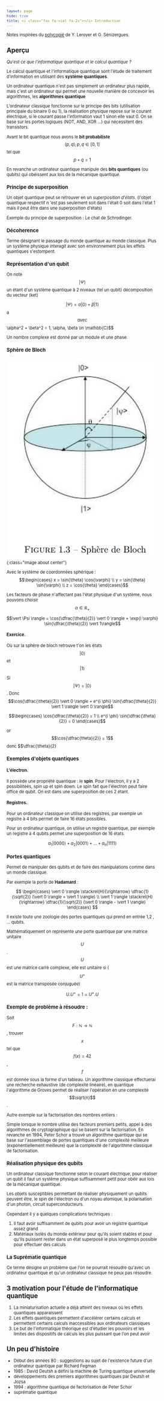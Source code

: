 ```yaml
---
layout: page
hide: true
title: <i class="fas fa-vial fa-2x"></i> Introduction 
---
```

<script type="text/javascript" async
  src="https://cdn.mathjax.org/mathjax/latest/MathJax.js?config=TeX-MML-AM_CHTML">
</script>

Notes inspirées du
[polycopié](https://dept-info.labri.fr/~ges/ENSEIGNEMENT/CALCULQ/polycop_calculq.pdf)
de Y. Leroyer et G. Sénizergues. 

<style>
html {
 zoom: 0.80;
}
</style>

## <i class="fas fa-vial"></i> Aperçu 

*Qu'est ce que l'informatique quantique et le calcul quantique ?* 

Le calcul quantique et l'informatique quantique sont l'étude de traitement
d'information en utilisant des **système quantiques**. 

Un ordinateur quantique n'est pas simplement un ordinateur plus rapide, mais
c'est un ordinateur qui permet une nouvelle manière de concevoir les
algorithmes, les **algorithmes quantique**

L'ordinateur classique fonctionne sur le principe des bits (utilisation
principale du binaire 0 ou 1), la réalisation physique repose sur le courant
électrique, si le courant passe l'information vaut 1 sinon elle vaut 0. On se
base sur les portes logiques (NOT, AND, XOR ...) qui nécessitent des
transistors. 

Avant le bit quantique nous avons le **bit probabiliste**
$$(p,q); p , q \in [0,1]$$ tel que $$p+q = 1$$

En revanche un ordinateur quantique manipule des **bits quantiques** (ou qubits)
qui obéissent aux lois de la mécanique quantique.

### Principe de superposition

Un objet quantique peut se retrouver en un *superposition d'états*. (l'objet
quantique respectif n 'est pas seulement soit dans l'était 0 soit dans l'état 1
mais il peut être dans une superposition d'états)

Exemple du principe de superposition : Le chat de Schrodinger.

### Décoherence

Terme désignant le passage du monde quantique au monde classique. Plus un
système physique interagit avec son environnement  plus les effets quantiques
s'estompent.

### Représentation d'un qubit

On note $$\vert \Psi \rangle$$ un étant d'un système quantique à 2 niveaux (tel un
qubit) décomposition du vecteur (ket) 

$$\vert \Psi \rangle = \alpha \vert 0 \rangle + \beta \vert 1 \rangle$$a$$
avec $$\alpha^2 + \beta^2 = 1, \alpha, \beta \in \mathbb{C}$$

Un nombre complexe est donné par un module et une phase.

### Sphère de Bloch 

![Sphere de bloch](/assets/images/quantique/bloch.png){:class="image about center"}

Avec le système de coordonnées sphérique : $$\begin{cases} x = \sin{\theta}
\cos{\varphi} \\ y = \sin{\theta} \sin{\varphi} \\ z = \cos{\theta} \end{cases}$$

Les facteurs  de phase n'affectant pas l'état physique d'un système, nous
pouvons choisir $$\alpha \in \mathbb{R}_+$$

$$\vert \Psi \rangle = \cos{\dfrac{\theta}{2}} \vert 0 \rangle + \exp{i \varphi}
\sin{\dfrac{\theta}{2}} \vert 1\rangle$$

#### Exercice.

Où sur la sphère de bloch retrouve t'on les états $$|0 \rangle$$ et
$$|1\rangle$$

Si $$|\Psi\rangle = \vert 0 \rangle$$. Donc $$\cos{\dfrac{\theta}{2}}  \vert 0
\rangle + e^{i \phi} \sin{\dfrac{\theta}{2}} \vert 1 \rangle \vert 0 \rangle$$ 

$$\begin{cases} \cos{\dfrac{\theta}{2}} = 1 \\ e^{i \phi}
\sin{\dfrac{\theta}{2}} = 0 \end{cases}$$ 

or $$\cos{\dfrac{theta}{2}} = 1$$ donc $$\dfrac{\theta}{2}

### Exemples d'objets quantiques 

#### L'électron. 

Il possède une propriété quantique : le **spin**. Pour l'électron, il y a 2
possibilitéés, spin up et spin down. Le spin fait que l'électron peut faire
office de qubit. On est dans une superposition de ces 2 étant. 

#### Registres. 

Pour un ordinateur classique on utilise des registres, par exemple un registre à
4 bits permet de faire 16 états possibles.

Pour un ordinateur quantique, on utilise un registre quantique, par exemple un
registre à 4 qubits permet une superposition de 16 états. 

$$\alpha_1 \vert 0000 \rangle + \alpha_2 \vert 0001 \rangle + ... + \alpha_n \vert 1111 \rangle$$

### Portes quantiques

Permet de manipuler des qubits et de faire des manipulations comme dans un monde
classique. 

Par exemple la porte de **Hadamard** :

 $$ \begin{cases} \vert 0 \rangle  \stackrel{H}{\rightarrow} \dfrac{1}{\sqrt{2}} (\vert 0
  \rangle + \vert 1 \rangle) \\ \vert 1 \rangle \stackrel{H}{\rightarrow}
  \dfrac{1}{\sqrt{2}} (\vert 0 \rangle - \vert 1 \rangle) \end{cases} $$ 

Il existe toute une zoologie des portes quantiques qui prend en entrée 1,2 , ...
qubits. 

Mathématiquement on représente une porte quantique par une matrice unitaire
$$U$$. $$U$$ est une matrice carré complexe, elle est unitaire si ($$U^+$$ est
la matrice transposée conjuguée)

$$U.U^+ = 1 = U^+.U$$
 
### Exemple de problème à résoudre : 

Soit $$F : \mathbb{N} \rightarrow \mathbb{N}$$, trouver $$x$$ tel que
$$f(x)=42$$, $$f$$ est donnée sous la forme d'un tableau. Un algorithme
classique effectuerai une recherche exhaustive (de complexité linéaire), en
quantique l'algorithme de Groves permet de réaliser l'opération en une complexité $$\sqrt{n}$$. 

Autre exemple sur la factorisation des nombres entiers : 

Simple lorsque le nombre utilise des facteurs premiers petits, appel à des
algorithmes de cryptographique qui se basent sur la factorisation. En revanche en
1994, Peter Schor a trouvé un algorithme quantique qui se base sur l'assemblage
de portes quantiques d'une complexité meilleure (exponentiellement meilleure)
que la complexité de l'algorithme classique de factorisation.

### Réalisation physique des qubits

Un ordinateur classique fonctionne selon le courant électrique, pour réaliser un
qubit il faut un système physique suffisamment petit pour obéir aux lois de la
mécanique quantique.

Les objets susceptibles permettant de réaliser physiquement un qubits peuvent
être, le spin de l'électron ou d'un noyau atomique, la polarisation d'un photon,
circuit superconducteurs. 

Cependant il y a quelques complications techniques : 
1. Il faut avoir suffisamment de qubits pour avoir un registre quantique assez
   grand 
2. Matériaux isolés du monde extérieur pour qu'ils soient stables et pour qu'ils
   puissent rester dans un état superposé le plus longtemps possible pour
   effectuer des calculs

### La Suprématie quantique

Ce terme désigne un problème que l'on ne pourrait résoudre qu'avec un ordinateur
quantique et qu'un ordinateur classique ne peux pas résoudre.

## <i class="fas fa-vial"></i> 3 motivation pour l'étude de l'informatique quantique

1. La miniaturisation actuelle a déjà atteint des niveaux où les effets
   quantiques apparaissent
2. Les effets quantiques permettent d'accélérer certains calculs et permettent
   certains calculs inaccessibles aux ordinateurs classiques
3. Le but de l'informatique théorique est d'étudier les pouvoirs et les limites
   des dispositifs de calculs les plus puissant que l'on peut avoir


## <i class="fas fa-vial"></i> Un peu d'histoire

- Début des années 80 : suggestions au sujet de l'existence future d'un
  ordinateur quantique par Richard Fegman
- 1985 : David Deutsh a défini la machine de Turing quantique universelle 
- développements des premiers algorithmes quantiques par Deutsh et Jozsa
- 1994 : algorithme quantique de factorisation de Peter Schor
- suprématie quantique 


